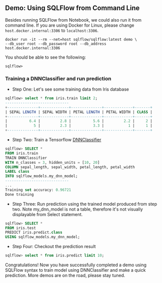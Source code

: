 ## Demo: Using SQLFlow from Command Line

Besides running SQLFlow from Notebook, we could also run it from command line. If you are using Docker for Linux, please change `host.docker.internal:3306` to `localhost:3306`.

```
docker run -it --rm --net=host sqlflow/sqlflow:latest demo \
--db_user root --db_password root --db_address host.docker.internal:3306
```

You should be able to see the following:

```
sqlflow>
```

### Training a DNNClassifier and run prediction

- Step One: Let's see some training data from Iris database
```sql
sqlflow> select * from iris.train limit 2;
-----------------------------
+--------------+-------------+--------------+-------------+-------+
| SEPAL LENGTH | SEPAL WIDTH | PETAL LENGTH | PETAL WIDTH | CLASS |
+--------------+-------------+--------------+-------------+-------+
|          6.4 |         2.8 |          5.6 |         2.2 |     2 |
|            5 |         2.3 |          3.3 |           1 |     1 |
+--------------+-------------+--------------+-------------+-------+
```

- Step Two: Train a Tensorflow [DNNClassifier](https://www.tensorflow.org/api_docs/python/tf/estimator/DNNClassifier)
```sql
sqlflow> SELECT *
FROM iris.train
TRAIN DNNClassifier
WITH n_classes = 3, hidden_units = [10, 20]
COLUMN sepal_length, sepal_width, petal_length, petal_width
LABEL class
INTO sqlflow_models.my_dnn_model;
-----------------------------
...
Training set accuracy: 0.96721
Done training
```

- Step Three: Run prediction using the trained model produced from step two. Note my_dnn_model is not a table, therefore it's not visually displayable from Select statement.
```sql
sqlflow> SELECT *
FROM iris.test
PREDICT iris.predict.class
USING sqlflow_models.my_dnn_model;
```

- Step Four: Checkout the prediction result
```sql
sqlflow> select * from iris.predict limit 10;
```
Congratulations! Now you have successfully completed a demo using SQLFlow syntax to train model using DNNClassifier and make a quick prediction. More demos are on the road, please stay tuned.